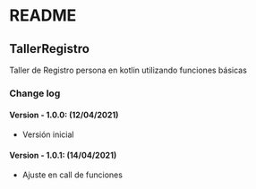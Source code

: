 # README

## TallerRegistro

Taller de Registro persona en kotlin utilizando funciones básicas

### Change log

#### Version - 1.0.0: (12/04/2021)

* Versión inicial

#### Version - 1.0.1: (14/04/2021)

* Ajuste en call de funciones